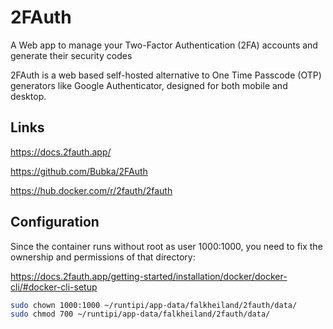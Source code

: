 # 2FAuth

A Web app to manage your Two-Factor Authentication (2FA) accounts and generate their security codes

2FAuth is a web based self-hosted alternative to One Time Passcode (OTP) generators like Google Authenticator, designed for both mobile and desktop.

## Links

<https://docs.2fauth.app/>

<https://github.com/Bubka/2FAuth>

<https://hub.docker.com/r/2fauth/2fauth>

## Configuration

Since the container runs without root as user 1000:1000, you need to fix the ownership and permissions of that directory:

<https://docs.2fauth.app/getting-started/installation/docker/docker-cli/#docker-cli-setup>

```bash
sudo chown 1000:1000 ~/runtipi/app-data/falkheiland/2fauth/data/
sudo chmod 700 ~/runtipi/app-data/falkheiland/2fauth/data/
```

